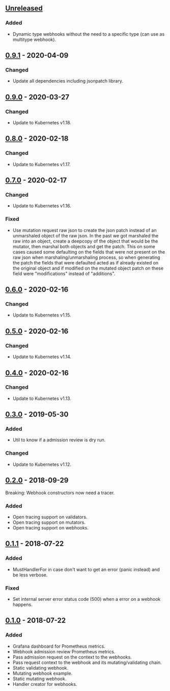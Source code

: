 
## [Unreleased]

### Added
- Dynamic type webhooks without the need to a specific type (can use as multitype webhook).


## [0.9.1] - 2020-04-09
### Changed
- Update all dependencies including jsonpatch library.

## [0.9.0] - 2020-03-27
### Changed
- Update to Kubernetes v1.18.


## [0.8.0] - 2020-02-18
### Changed
- Update to Kubernetes v1.17.


## [0.7.0] - 2020-02-17
### Changed
- Update to Kubernetes v1.16.

### Fixed
- Use mutation request raw json to create the json patch instead of an unmarshaled object of the raw json. In the
  past we got marshaled the raw into an object, create a deepcopy of the object that would be the mutator, then
  marshal both objects and get the patch.
  This on some cases caused some defaulting on the fields that were not present on the raw json when marshaling/unmarshaling
  process, so when generating the patch the fields that were defaulted acted as if already existed on the original object and
  if modified on the mutated object patch on these field were "modifications" instead of "additions".

## [0.6.0] - 2020-02-16
### Changed
- Update to Kubernetes v1.15.

## [0.5.0] - 2020-02-16
### Changed
- Update to Kubernetes v1.14.

## [0.4.0] - 2020-02-16
### Changed
- Update to Kubernetes v1.13.


## [0.3.0] - 2019-05-30
### Added
- Util to know if a admission review is dry run.

### Changed
- Update to Kubernetes v1.12.

## [0.2.0] - 2018-09-29

Breaking: Webhook constructors now need a tracer.

### Added
- Open tracing support on validators.
- Open tracing support on mutators.
- Open tracing support on webhooks.

## [0.1.1] - 2018-07-22
### Added
- MustHandlerFor in case don't want to get an error (panic instead) and be less verbose.

### Fixed
- Set internal server error status code (500) when a error on a webhook happens.

## [0.1.0] - 2018-07-22
### Added
- Grafana dashboard for Prometheus metrics.
- Webhook admission review Prometheus metrics.
- Pass admission request on the context to the webhooks.
- Pass request context to the webhook and its mutating/validating chain.
- Static validating webhook.
- Mutating webhook example.
- Static mutating webhook.
- Handler creator for webhooks.

[Unreleased]: https://github.com/slok/kubewebhook/compare/v0.9.1...HEAD
[0.9.1]: https://github.com/slok/kubewebhook/compare/v0.9.0...v0.9.1
[0.9.0]: https://github.com/slok/kubewebhook/compare/v0.8.0...v0.9.0
[0.8.0]: https://github.com/slok/kubewebhook/compare/v0.7.0...v0.8.0
[0.7.0]: https://github.com/slok/kubewebhook/compare/v0.6.0...v0.7.0
[0.6.0]: https://github.com/slok/kubewebhook/compare/v0.5.0...v0.6.0
[0.5.0]: https://github.com/slok/kubewebhook/compare/v0.4.0...v0.5.0
[0.4.0]: https://github.com/slok/kubewebhook/compare/v0.3.0...v0.4.0
[0.3.0]: https://github.com/slok/kubewebhook/compare/v0.2.0...v0.3.0
[0.2.0]: https://github.com/slok/kubewebhook/compare/v0.1.1...v0.2.0
[0.1.1]: https://github.com/slok/kubewebhook/compare/v0.1.0...v0.1.1
[0.1.0]: https://github.com/slok/kubewebhook/releases/tag/v0.1.0